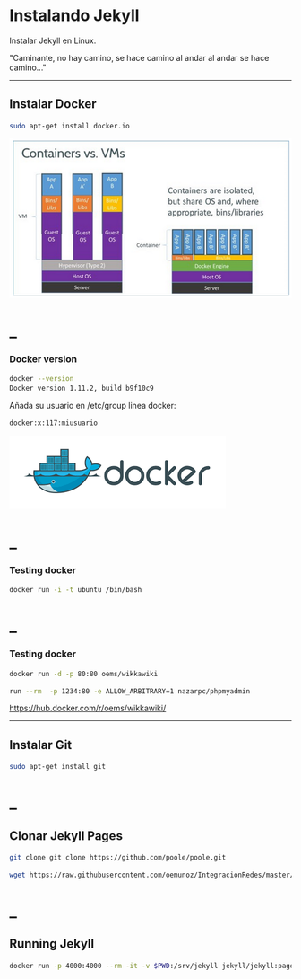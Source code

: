 # Instalando Jekyll

Instalar Jekyll en Linux.

"Caminante, no hay camino,
se hace camino al andar
al andar se hace camino..."


----
## Instalar Docker

```bash
sudo apt-get install docker.io
```
![alt tag](https://raw.githubusercontent.com/oemunoz/IntegracionRedes/master/images/VM_Docker.png)

_
====
### Docker version

```bash
docker --version
Docker version 1.11.2, build b9f10c9
```

Añada su usuario en /etc/group linea docker:
```bash
docker:x:117:miusuario
```
![alt tag](https://raw.githubusercontent.com/oemunoz/IntegracionRedes/master/images/docker.png)

_
====
### Testing docker

```bash
docker run -i -t ubuntu /bin/bash
```

_
====
### Testing docker

```bash
docker run -d -p 80:80 oems/wikkawiki
```

```bash
run --rm  -p 1234:80 -e ALLOW_ARBITRARY=1 nazarpc/phpmyadmin
```
https://hub.docker.com/r/oems/wikkawiki/

----
## Instalar Git

```bash
sudo apt-get install git
```

_
====
## Clonar Jekyll Pages

```bash
git clone git clone https://github.com/poole/poole.git
```

```bash
wget https://raw.githubusercontent.com/oemunoz/IntegracionRedes/master/Gemfile .
```

_
====
## Running Jekyll

```bash
docker run -p 4000:4000 --rm -it -v $PWD:/srv/jekyll jekyll/jekyll:pages sh -c 'bundle exec jekyll serve'
```
